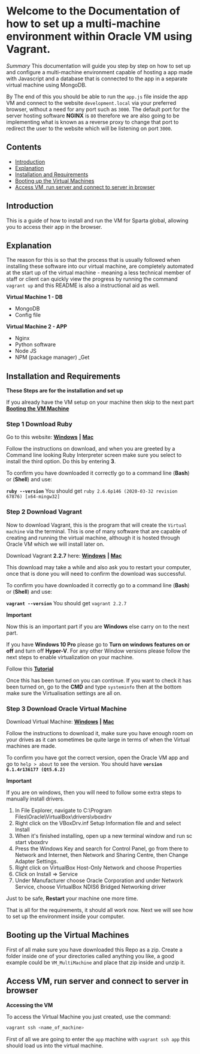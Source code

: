 
# Welcome to the Documentation of how to set up a multi-machine environment within Oracle VM using Vagrant.

_Summary_ This documentation will guide you step by step on how to set up and configure a multi-machine environment capable of
hosting a app made with Javascript and a database that is connected to the app in a separate virtual machine using MongoDB.

By The end of this you should be able to run the `app.js` file inside the app VM and connect to the website `development.local` via
your preferred browser, without a need for any port such as `3000`. The default port for the server hosting software **NGINX** is
`80` therefore we are also going to be implementing what is known as a reverse proxy to change that port to redirect the user to the
website which will be listening on port `3000`.

## Contents

- [Introduction](#Introduction)
- [Explanation](#Explanation)
- [Installation and Requirements](#Installation-and-Requirements)
- [Booting up the Virtual Machines](#Booting-up-the-Virtual-Machines)
- [Access VM, run server and connect to server in browser](#Access-VM,-run-server-and-connect-to-server-in-browser)

## Introduction
This is a guide of how to install and run the VM for Sparta global, allowing you to access their app in the browser.

## Explanation
The reason for this is so that the process that is usually followed when installing these software into our virtual machine,
are completely automated at the start up of the virtual machine - meaning a less technical member of staff or client can quickly view the
progress by running the command `vagrant up` and this README is also a instructional aid as well.

**Virtual Machine 1 - DB**
*  MongoDB
* Config file

**Virtual Machine 2 - APP**
* Nginx
* Python software
* Node JS
* NPM (package manager) _Get 

## Installation and Requirements

**These Steps are for the installation and set up**

If you already have the VM setup on your machine then skip to the next part [**Booting the VM Machine**](#Booting-up-the-Virtual-Machines)

### **Step 1** Download **Ruby** 

Go to this website: [**Windows**](https://github.com/oneclick/rubyinstaller2/releases/download/RubyInstaller-2.6.6-1/rubyinstaller-devkit-2.6.6-1-x64.exe)
**|** [**Mac**](https://www.ruby-lang.org/en/downloads/)

Follow the instructions on download, and when you are greeted by a Command line looking Ruby Interpreter screen make sure you select to install the third option.
Do this by entering **3**.

To confirm you have downloaded it correctly go to a command line (**Bash**) or (**Shell**) and use:

**`ruby --version`** You should get `ruby 2.6.6p146 (2020-03-32 revision 67876) [x64-mingw32]`

### **Step 2** Download **Vagrant**

Now to download Vagrant, this is the program that will create the `Virtual machine` via the terminal. This is one of many
software that are capable of creating and running the virtual machine, although it is hosted through Oracle VM which we will install later
on. 

Download Vagrant **2.2.7** here: [**Windows**](https://releases.hashicorp.com/vagrant/2.2.7/vagrant_2.2.7_x86_64.msi) **|** [**Mac**](https://releases.hashicorp.com/vagrant/2.2.7/vagrant_2.2.7_x86_64.dmg)

This download may take a while and also ask you to restart your computer, once that is done you will need to confirm the download
was successful.

To confirm you have downloaded it correctly go to a command line (**Bash**) or (**Shell**) and use:

**`vagrant --version`** You should get `vagrant 2.2.7`

**Important**

Now this is an important part if you are **Windows** else carry on to the next part.

If you have **Windows 10 Pro** please go to **Turn on windows features on or off** and turn off **Hyper-V**.
For any other Window versions please follow the next steps to enable virtualization on your machine.

Follow this [**Tutorial**](https://2nwiki.2n.cz/pages/viewpage.action?pageId=75202968#:~:text=ON%20the%20System.-,Press%20F2%20key%20at%20startup%20BIOS%20Setup.,changes%20and%20Reboot%20into%20Windows.)

Once this has been turned on you can continue. If you want to check it has been turned on, go to the **CMD** and type `systeminfo` then
at the bottom make sure the Virtualisation settings are all on.

### **Step 3** Download **Oracle Virtual Machine**

Download Virtual Machine: [**Windows**](https://download.virtualbox.org/virtualbox/6.1.4/VirtualBox-6.1.4-136177-Win.exe) **|** [**Mac**](https://download.virtualbox.org/virtualbox/6.1.4/VirtualBox-6.1.4-136177-OSX.dmg)

Follow the instructions to download it, make sure you have enough room on your drives as it can sometimes be quite large in terms of
when the Virtual machines are made.

To confirm you have got the correct version, open the Oracle VM app and go to `help > about` to see the version.
You should have **`version 6.1.4r136177 (Qt5.6.2)`**

**Important**

If you are on windows, then you will need to follow some extra steps to manually install drivers.

1. In File Explorer, navigate to C:\Program Files\Oracle\VirtualBox\drivers\vboxdrv
2. Right click on the VBoxDrv.inf Setup Information file and and select Install
3. When it's finished installing, open up a new terminal window and run sc start vboxdrv
4. Press the Windows Key and search for Control Panel, go from there to Network and Internet, then Network and Sharing Centre, then Change Adapter Settings.
5. Right click on VirtualBox Host-Only Network and choose Properties
6. Click on Install => Service
7. Under Manufacturer choose Oracle Corporation and under Network Service, choose VirtualBox NDIS6 Bridged Networking driver

Just to be safe, **Restart** your machine one more time.

That is all for the requirements, it should all work now. Next we will see how to set up the environment inside your computer.

## Booting up the Virtual Machines

First of all make sure you have downloaded this Repo as a zip. Create a folder inside one of your directories
called anything you like, a good example could be `VM_MultiMachine` and place that zip inside and unzip it.

## Access VM, run server and connect to server in browser


**Accessing the VM**

To access the Virtual Machine you just created, use the command:

```bash
vagrant ssh <name_of_machine>
```

First of all we are going to enter the `app` machine with `vagrant ssh app` this should load us into the virtual machine.

